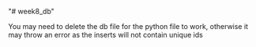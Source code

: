 "# week8_db" 

You may need to delete the db file for the python file to work, otherwise it may throw an error as the inserts will not contain unique ids
